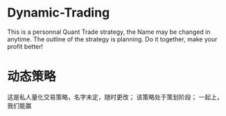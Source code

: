 # Dynamic-Trading
This is a personnal Quant Trade strategy, the Name may be changed in anytime.
The outline of the strategy is planning.
Do it together, make your profit better!


# 动态策略
这是私人量化交易策略，名字未定，随时更改；
该策略处于策划阶段；
一起上，我们能赢
